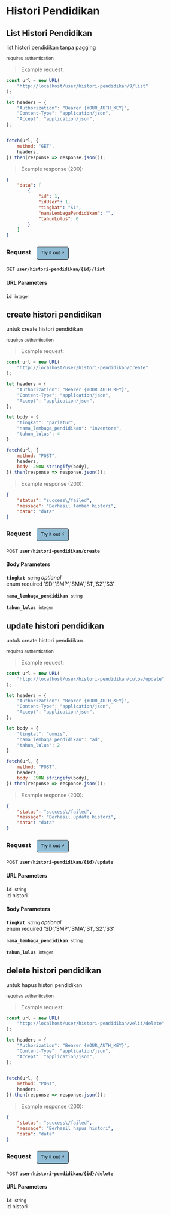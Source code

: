 # Histori Pendidikan


## List Histori Pendidikan
list histori pendidikan tanpa pagging

<small class="badge badge-darkred">requires authentication</small>



> Example request:

```javascript
const url = new URL(
    "http://localhost/user/histori-pendidikan/9/list"
);

let headers = {
    "Authorization": "Bearer {YOUR_AUTH_KEY}",
    "Content-Type": "application/json",
    "Accept": "application/json",
};


fetch(url, {
    method: "GET",
    headers,
}).then(response => response.json());
```


> Example response (200):

```json
{
    "data": [
        {
            "id": 1,
            "idUser": 1,
            "tingkat": "S1",
            "namaLembagaPendidikan": "",
            "tahunLulus": 0
        }
    ]
}
```
<div id="execution-results-GETuser-histori-pendidikan--id--list" hidden>
    <blockquote>Received response<span id="execution-response-status-GETuser-histori-pendidikan--id--list"></span>:</blockquote>
    <pre class="json"><code id="execution-response-content-GETuser-histori-pendidikan--id--list"></code></pre>
</div>
<div id="execution-error-GETuser-histori-pendidikan--id--list" hidden>
    <blockquote>Request failed with error:</blockquote>
    <pre><code id="execution-error-message-GETuser-histori-pendidikan--id--list"></code></pre>
</div>
<form id="form-GETuser-histori-pendidikan--id--list" data-method="GET" data-path="user/histori-pendidikan/{id}/list" data-authed="1" data-hasfiles="0" data-headers='{"Authorization":"Bearer {YOUR_AUTH_KEY}","Content-Type":"application\/json","Accept":"application\/json"}' onsubmit="event.preventDefault(); executeTryOut('GETuser-histori-pendidikan--id--list', this);">
<h3>
    Request&nbsp;&nbsp;&nbsp;
        <button type="button" style="background-color: #8fbcd4; padding: 5px 10px; border-radius: 5px; border-width: thin;" id="btn-tryout-GETuser-histori-pendidikan--id--list" onclick="tryItOut('GETuser-histori-pendidikan--id--list');">Try it out ⚡</button>
    <button type="button" style="background-color: #c97a7e; padding: 5px 10px; border-radius: 5px; border-width: thin;" id="btn-canceltryout-GETuser-histori-pendidikan--id--list" onclick="cancelTryOut('GETuser-histori-pendidikan--id--list');" hidden>Cancel</button>&nbsp;&nbsp;
    <button type="submit" style="background-color: #6ac174; padding: 5px 10px; border-radius: 5px; border-width: thin;" id="btn-executetryout-GETuser-histori-pendidikan--id--list" hidden>Send Request 💥</button>
    </h3>
<p>
<small class="badge badge-green">GET</small>
 <b><code>user/histori-pendidikan/{id}/list</code></b>
</p>
<p>
<label id="auth-GETuser-histori-pendidikan--id--list" hidden>Authorization header: <b><code>Bearer </code></b><input type="text" name="Authorization" data-prefix="Bearer " data-endpoint="GETuser-histori-pendidikan--id--list" data-component="header"></label>
</p>
<h4 class="fancy-heading-panel"><b>URL Parameters</b></h4>
<p>
<b><code>id</code></b>&nbsp;&nbsp;<small>integer</small>  &nbsp;
<input type="number" name="id" data-endpoint="GETuser-histori-pendidikan--id--list" data-component="url" required  hidden>
<br>
</p>
</form>


## create histori pendidikan
untuk create histori pendidikan

<small class="badge badge-darkred">requires authentication</small>



> Example request:

```javascript
const url = new URL(
    "http://localhost/user/histori-pendidikan/create"
);

let headers = {
    "Authorization": "Bearer {YOUR_AUTH_KEY}",
    "Content-Type": "application/json",
    "Accept": "application/json",
};

let body = {
    "tingkat": "pariatur",
    "nama_lembaga_pendidikan": "inventore",
    "tahun_lulus": 4
}

fetch(url, {
    method: "POST",
    headers,
    body: JSON.stringify(body),
}).then(response => response.json());
```


> Example response (200):

```json
{
    "status": "success\/failed",
    "message": "Berhasil tambah histori",
    "data": "data"
}
```
<div id="execution-results-POSTuser-histori-pendidikan-create" hidden>
    <blockquote>Received response<span id="execution-response-status-POSTuser-histori-pendidikan-create"></span>:</blockquote>
    <pre class="json"><code id="execution-response-content-POSTuser-histori-pendidikan-create"></code></pre>
</div>
<div id="execution-error-POSTuser-histori-pendidikan-create" hidden>
    <blockquote>Request failed with error:</blockquote>
    <pre><code id="execution-error-message-POSTuser-histori-pendidikan-create"></code></pre>
</div>
<form id="form-POSTuser-histori-pendidikan-create" data-method="POST" data-path="user/histori-pendidikan/create" data-authed="1" data-hasfiles="0" data-headers='{"Authorization":"Bearer {YOUR_AUTH_KEY}","Content-Type":"application\/json","Accept":"application\/json"}' onsubmit="event.preventDefault(); executeTryOut('POSTuser-histori-pendidikan-create', this);">
<h3>
    Request&nbsp;&nbsp;&nbsp;
        <button type="button" style="background-color: #8fbcd4; padding: 5px 10px; border-radius: 5px; border-width: thin;" id="btn-tryout-POSTuser-histori-pendidikan-create" onclick="tryItOut('POSTuser-histori-pendidikan-create');">Try it out ⚡</button>
    <button type="button" style="background-color: #c97a7e; padding: 5px 10px; border-radius: 5px; border-width: thin;" id="btn-canceltryout-POSTuser-histori-pendidikan-create" onclick="cancelTryOut('POSTuser-histori-pendidikan-create');" hidden>Cancel</button>&nbsp;&nbsp;
    <button type="submit" style="background-color: #6ac174; padding: 5px 10px; border-radius: 5px; border-width: thin;" id="btn-executetryout-POSTuser-histori-pendidikan-create" hidden>Send Request 💥</button>
    </h3>
<p>
<small class="badge badge-black">POST</small>
 <b><code>user/histori-pendidikan/create</code></b>
</p>
<p>
<label id="auth-POSTuser-histori-pendidikan-create" hidden>Authorization header: <b><code>Bearer </code></b><input type="text" name="Authorization" data-prefix="Bearer " data-endpoint="POSTuser-histori-pendidikan-create" data-component="header"></label>
</p>
<h4 class="fancy-heading-panel"><b>Body Parameters</b></h4>
<p>
<b><code>tingkat</code></b>&nbsp;&nbsp;<small>string</small>     <i>optional</i> &nbsp;
<input type="text" name="tingkat" data-endpoint="POSTuser-histori-pendidikan-create" data-component="body"  hidden>
<br>
enum required 'SD','SMP','SMA','S1','S2','S3'</p>
<p>
<b><code>nama_lembaga_pendidikan</code></b>&nbsp;&nbsp;<small>string</small>  &nbsp;
<input type="text" name="nama_lembaga_pendidikan" data-endpoint="POSTuser-histori-pendidikan-create" data-component="body" required  hidden>
<br>
</p>
<p>
<b><code>tahun_lulus</code></b>&nbsp;&nbsp;<small>integer</small>  &nbsp;
<input type="number" name="tahun_lulus" data-endpoint="POSTuser-histori-pendidikan-create" data-component="body" required  hidden>
<br>
</p>

</form>


## update histori pendidikan
untuk create histori pendidikan

<small class="badge badge-darkred">requires authentication</small>



> Example request:

```javascript
const url = new URL(
    "http://localhost/user/histori-pendidikan/culpa/update"
);

let headers = {
    "Authorization": "Bearer {YOUR_AUTH_KEY}",
    "Content-Type": "application/json",
    "Accept": "application/json",
};

let body = {
    "tingkat": "omnis",
    "nama_lembaga_pendidikan": "ad",
    "tahun_lulus": 2
}

fetch(url, {
    method: "POST",
    headers,
    body: JSON.stringify(body),
}).then(response => response.json());
```


> Example response (200):

```json
{
    "status": "success\/failed",
    "message": "Berhasil update histori",
    "data": "data"
}
```
<div id="execution-results-POSTuser-histori-pendidikan--id--update" hidden>
    <blockquote>Received response<span id="execution-response-status-POSTuser-histori-pendidikan--id--update"></span>:</blockquote>
    <pre class="json"><code id="execution-response-content-POSTuser-histori-pendidikan--id--update"></code></pre>
</div>
<div id="execution-error-POSTuser-histori-pendidikan--id--update" hidden>
    <blockquote>Request failed with error:</blockquote>
    <pre><code id="execution-error-message-POSTuser-histori-pendidikan--id--update"></code></pre>
</div>
<form id="form-POSTuser-histori-pendidikan--id--update" data-method="POST" data-path="user/histori-pendidikan/{id}/update" data-authed="1" data-hasfiles="0" data-headers='{"Authorization":"Bearer {YOUR_AUTH_KEY}","Content-Type":"application\/json","Accept":"application\/json"}' onsubmit="event.preventDefault(); executeTryOut('POSTuser-histori-pendidikan--id--update', this);">
<h3>
    Request&nbsp;&nbsp;&nbsp;
        <button type="button" style="background-color: #8fbcd4; padding: 5px 10px; border-radius: 5px; border-width: thin;" id="btn-tryout-POSTuser-histori-pendidikan--id--update" onclick="tryItOut('POSTuser-histori-pendidikan--id--update');">Try it out ⚡</button>
    <button type="button" style="background-color: #c97a7e; padding: 5px 10px; border-radius: 5px; border-width: thin;" id="btn-canceltryout-POSTuser-histori-pendidikan--id--update" onclick="cancelTryOut('POSTuser-histori-pendidikan--id--update');" hidden>Cancel</button>&nbsp;&nbsp;
    <button type="submit" style="background-color: #6ac174; padding: 5px 10px; border-radius: 5px; border-width: thin;" id="btn-executetryout-POSTuser-histori-pendidikan--id--update" hidden>Send Request 💥</button>
    </h3>
<p>
<small class="badge badge-black">POST</small>
 <b><code>user/histori-pendidikan/{id}/update</code></b>
</p>
<p>
<label id="auth-POSTuser-histori-pendidikan--id--update" hidden>Authorization header: <b><code>Bearer </code></b><input type="text" name="Authorization" data-prefix="Bearer " data-endpoint="POSTuser-histori-pendidikan--id--update" data-component="header"></label>
</p>
<h4 class="fancy-heading-panel"><b>URL Parameters</b></h4>
<p>
<b><code>id</code></b>&nbsp;&nbsp;<small>string</small>  &nbsp;
<input type="text" name="id" data-endpoint="POSTuser-histori-pendidikan--id--update" data-component="url" required  hidden>
<br>
id histori</p>
<h4 class="fancy-heading-panel"><b>Body Parameters</b></h4>
<p>
<b><code>tingkat</code></b>&nbsp;&nbsp;<small>string</small>     <i>optional</i> &nbsp;
<input type="text" name="tingkat" data-endpoint="POSTuser-histori-pendidikan--id--update" data-component="body"  hidden>
<br>
enum required 'SD','SMP','SMA','S1','S2','S3'</p>
<p>
<b><code>nama_lembaga_pendidikan</code></b>&nbsp;&nbsp;<small>string</small>  &nbsp;
<input type="text" name="nama_lembaga_pendidikan" data-endpoint="POSTuser-histori-pendidikan--id--update" data-component="body" required  hidden>
<br>
</p>
<p>
<b><code>tahun_lulus</code></b>&nbsp;&nbsp;<small>integer</small>  &nbsp;
<input type="number" name="tahun_lulus" data-endpoint="POSTuser-histori-pendidikan--id--update" data-component="body" required  hidden>
<br>
</p>

</form>


## delete histori pendidikan
untuk hapus histori pendidikan

<small class="badge badge-darkred">requires authentication</small>



> Example request:

```javascript
const url = new URL(
    "http://localhost/user/histori-pendidikan/velit/delete"
);

let headers = {
    "Authorization": "Bearer {YOUR_AUTH_KEY}",
    "Content-Type": "application/json",
    "Accept": "application/json",
};


fetch(url, {
    method: "POST",
    headers,
}).then(response => response.json());
```


> Example response (200):

```json
{
    "status": "success\/failed",
    "message": "Berhasil hapus histori",
    "data": "data"
}
```
<div id="execution-results-POSTuser-histori-pendidikan--id--delete" hidden>
    <blockquote>Received response<span id="execution-response-status-POSTuser-histori-pendidikan--id--delete"></span>:</blockquote>
    <pre class="json"><code id="execution-response-content-POSTuser-histori-pendidikan--id--delete"></code></pre>
</div>
<div id="execution-error-POSTuser-histori-pendidikan--id--delete" hidden>
    <blockquote>Request failed with error:</blockquote>
    <pre><code id="execution-error-message-POSTuser-histori-pendidikan--id--delete"></code></pre>
</div>
<form id="form-POSTuser-histori-pendidikan--id--delete" data-method="POST" data-path="user/histori-pendidikan/{id}/delete" data-authed="1" data-hasfiles="0" data-headers='{"Authorization":"Bearer {YOUR_AUTH_KEY}","Content-Type":"application\/json","Accept":"application\/json"}' onsubmit="event.preventDefault(); executeTryOut('POSTuser-histori-pendidikan--id--delete', this);">
<h3>
    Request&nbsp;&nbsp;&nbsp;
        <button type="button" style="background-color: #8fbcd4; padding: 5px 10px; border-radius: 5px; border-width: thin;" id="btn-tryout-POSTuser-histori-pendidikan--id--delete" onclick="tryItOut('POSTuser-histori-pendidikan--id--delete');">Try it out ⚡</button>
    <button type="button" style="background-color: #c97a7e; padding: 5px 10px; border-radius: 5px; border-width: thin;" id="btn-canceltryout-POSTuser-histori-pendidikan--id--delete" onclick="cancelTryOut('POSTuser-histori-pendidikan--id--delete');" hidden>Cancel</button>&nbsp;&nbsp;
    <button type="submit" style="background-color: #6ac174; padding: 5px 10px; border-radius: 5px; border-width: thin;" id="btn-executetryout-POSTuser-histori-pendidikan--id--delete" hidden>Send Request 💥</button>
    </h3>
<p>
<small class="badge badge-black">POST</small>
 <b><code>user/histori-pendidikan/{id}/delete</code></b>
</p>
<p>
<label id="auth-POSTuser-histori-pendidikan--id--delete" hidden>Authorization header: <b><code>Bearer </code></b><input type="text" name="Authorization" data-prefix="Bearer " data-endpoint="POSTuser-histori-pendidikan--id--delete" data-component="header"></label>
</p>
<h4 class="fancy-heading-panel"><b>URL Parameters</b></h4>
<p>
<b><code>id</code></b>&nbsp;&nbsp;<small>string</small>  &nbsp;
<input type="text" name="id" data-endpoint="POSTuser-histori-pendidikan--id--delete" data-component="url" required  hidden>
<br>
id histori</p>
</form>



